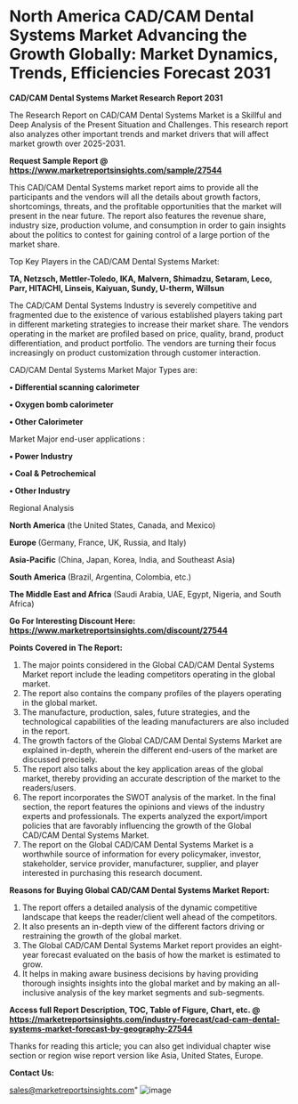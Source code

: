 # North America CAD/CAM Dental Systems Market Advancing the Growth Globally: Market Dynamics, Trends, Efficiencies Forecast 2031

<strong>CAD/CAM Dental Systems Market Research Report 2031</strong>

The Research Report on CAD/CAM Dental Systems Market is a Skillful and Deep Analysis of the Present Situation and Challenges. This research report also analyzes other important trends and market drivers that will affect market growth over 2025-2031.

<strong>Request Sample Report @ <a href=https://www.marketreportsinsights.com/sample/27544>https://www.marketreportsinsights.com/sample/27544</a></strong>

This CAD/CAM Dental Systems market report aims to provide all the participants and the vendors will all the details about growth factors, shortcomings, threats, and the profitable opportunities that the market will present in the near future. The report also features the revenue share, industry size, production volume, and consumption in order to gain insights about the politics to contest for gaining control of a large portion of the market share.

Top Key Players in the CAD/CAM Dental Systems Market:

<strong>TA, Netzsch, Mettler-Toledo, IKA, Malvern, Shimadzu, Setaram, Leco, Parr, HITACHI, Linseis, Kaiyuan, Sundy, U-therm, Willsun</strong>

The CAD/CAM Dental Systems Industry is severely competitive and fragmented due to the existence of various established players taking part in different marketing strategies to increase their market share. The vendors operating in the market are profiled based on price, quality, brand, product differentiation, and product portfolio. The vendors are turning their focus increasingly on product customization through customer interaction.

CAD/CAM Dental Systems Market Major Types are:

<strong>• Differential scanning calorimeter

• Oxygen bomb calorimeter

• Other Calorimeter</strong>

Market Major end-user applications :

<strong>• Power Industry

• Coal & Petrochemical

• Other Industry</strong>

Regional Analysis

</u><strong><b>North America</b></strong> (the United States, Canada, and Mexico)

<strong><b>Europe </b></strong>(Germany, France, UK, Russia, and Italy)

<strong><b>Asia-Pacific</b></strong> (China, Japan, Korea, India, and Southeast Asia)

<strong><b>South America</b></strong> (Brazil, Argentina, Colombia, etc.)

<strong><b>The Middle East and Africa</b></strong> (Saudi Arabia, UAE, Egypt, Nigeria, and South Africa)

<strong>Go For Interesting Discount Here: <a href=https://www.marketreportsinsights.com/discount/27544>https://www.marketreportsinsights.com/discount/27544</a></strong>

<strong>Points Covered in The Report:</strong>
<ol>
  <li>The major points considered in the Global CAD/CAM Dental Systems Market report include the leading competitors operating in the global market.</li>
  <li>The report also contains the company profiles of the players operating in the global market.</li>
  <li>The manufacture, production, sales, future strategies, and the technological capabilities of the leading manufacturers are also included in the report.</li>
  <li>The growth factors of the Global CAD/CAM Dental Systems Market are explained in-depth, wherein the different end-users of the market are discussed precisely.</li>
  <li>The report also talks about the key application areas of the global market, thereby providing an accurate description of the market to the readers/users.</li>
  <li>The report incorporates the SWOT analysis of the market. In the final section, the report features the opinions and views of the industry experts and professionals. The experts analyzed the export/import policies that are favorably influencing the growth of the Global CAD/CAM Dental Systems Market.</li>
  <li>The report on the Global CAD/CAM Dental Systems Market is a worthwhile source of information for every policymaker, investor, stakeholder, service provider, manufacturer, supplier, and player interested in purchasing this research document.</li>
</ol>
<strong>Reasons for Buying Global CAD/CAM Dental Systems Market Report:</strong>

<ol>
  <li>The report offers a detailed analysis of the dynamic competitive landscape that keeps the reader/client well ahead of the competitors.</li>
  <li>It also presents an in-depth view of the different factors driving or restraining the growth of the global market.</li>
  <li>The Global CAD/CAM Dental Systems Market report provides an eight-year forecast evaluated on the basis of how the market is estimated to grow.</li>
  <li>It helps in making aware business decisions by having providing thorough insights insights into the global market and by making an all-inclusive analysis of the key market segments and sub-segments.</li>
</ol>
<strong>Access full Report Description, TOC, Table of Figure, Chart, etc. @ <a href=https://marketreportsinsights.com/industry-forecast/cad-cam-dental-systems-market-forecast-by-geography-27544>https://marketreportsinsights.com/industry-forecast/cad-cam-dental-systems-market-forecast-by-geography-27544</a></strong>


Thanks for reading this article; you can also get individual chapter wise section or region wise report version like Asia, United States, Europe.

<strong>Contact Us:</strong>

sales@marketreportsinsights.com"
![image](https://github.com/user-attachments/assets/fd2d4c36-77af-4c9d-ab53-72491bf38e5f)
